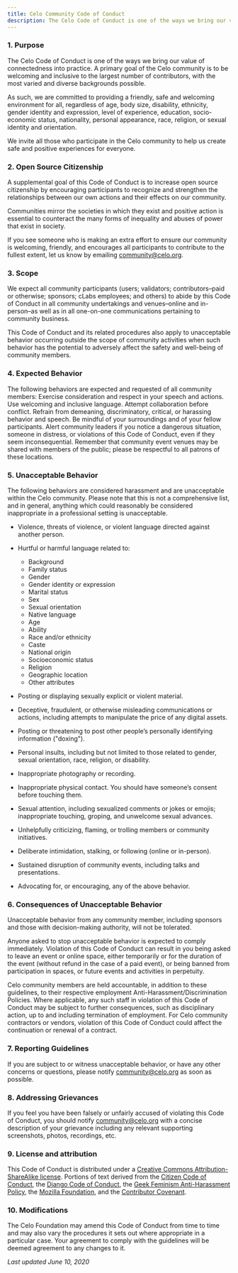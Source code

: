 ```yaml
---
title: Celo Community Code of Conduct
description: The Celo Code of Conduct is one of the ways we bring our value of connectedness into practice.
---
```


### 1. Purpose
The Celo Code of Conduct is one of the ways we bring our value of connectedness into practice. A primary goal of the Celo community is to be welcoming and inclusive to the largest number of contributors, with the most varied and diverse backgrounds possible. 

As such, we are committed to providing a friendly, safe and welcoming environment for all, regardless of age, body size, disability, ethnicity, gender identity and expression, level of experience, education, socio-economic status, nationality, personal appearance, race, religion, or sexual identity and orientation.

We invite all those who participate in the Celo community to help us create safe and positive experiences for everyone.

### 2. Open Source Citizenship
A supplemental goal of this Code of Conduct is to increase open source citizenship by encouraging participants to recognize and strengthen the relationships between our own actions and their effects on our community.

Communities mirror the societies in which they exist and positive action is essential to counteract the many forms of inequality and abuses of power that exist in society.

If you see someone who is making an extra effort to ensure our community is welcoming, friendly, and encourages all participants to contribute to the fullest extent, let us know by emailing community@celo.org.

### 3. Scope
We expect all community participants (users; validators; contributors–paid or otherwise; sponsors; cLabs employees; and others) to abide by this Code of Conduct in all community undertakings and venues–online and in-person–as well as in all one-on-one communications pertaining to community business.

This Code of Conduct and its related procedures also apply to unacceptable behavior occurring outside the scope of community activities when such behavior has the potential to adversely affect the safety and well-being of community members.

### 4. Expected Behavior
The following behaviors are expected and requested of all community members:
Exercise consideration and respect in your speech and actions. Use welcoming and inclusive language.
Attempt collaboration before conflict.
Refrain from demeaning, discriminatory, critical, or harassing behavior and speech.
Be mindful of your surroundings and of your fellow participants. Alert community leaders if you notice a dangerous situation, someone in distress, or violations of this Code of Conduct, even if they seem inconsequential.
Remember that community event venues may be shared with members of the public; please be respectful to all patrons of these locations.

### 5. Unacceptable Behavior
The following behaviors are considered harassment and are unacceptable within the Celo community. Please note that this is not a comprehensive list, and in general, anything which could reasonably be considered inappropriate in a professional setting is unacceptable.

* Violence, threats of violence, or violent language directed against another person.
* Hurtful or harmful language related to:
  
  * Background
  * Family status
  * Gender
  * Gender identity or expression
  * Marital status
  * Sex
  * Sexual orientation
  * Native language
  * Age
  * Ability
  * Race and/or ethnicity
  * Caste
  * National origin
  * Socioeconomic status
  * Religion
  * Geographic location
  * Other attributes

* Posting or displaying sexually explicit or violent material.
* Deceptive, fraudulent, or otherwise misleading communications or actions, including attempts to manipulate the price of any digital assets.  
* Posting or threatening to post other people’s personally identifying information ("doxing").
* Personal insults, including but not limited to those related to gender, sexual orientation, race, religion, or disability.
* Inappropriate photography or recording.
* Inappropriate physical contact. You should have someone’s consent before touching them.
* Sexual attention, including sexualized comments or jokes or emojis; inappropriate touching, groping, and unwelcome sexual advances.
* Unhelpfully criticizing, flaming, or trolling members or community initiatives.
* Deliberate intimidation, stalking, or following (online or in-person).
* Sustained disruption of community events, including talks and presentations.
* Advocating for, or encouraging, any of the above behavior.

### 6. Consequences of Unacceptable Behavior
Unacceptable behavior from any community member, including sponsors and those with decision-making authority, will not be tolerated.

Anyone asked to stop unacceptable behavior is expected to comply immediately. Violation of this Code of Conduct can result in you being asked to leave an event or online space, either temporarily or for the duration of the event (without refund in the case of a paid event), or being banned from participation in spaces, or future events and activities in perpetuity.

Celo community members are held accountable, in addition to these guidelines, to their respective employment Anti-Harassment/Discrimination Policies. Where applicable, any such staff in violation of this Code of Conduct may be subject to further consequences, such as disciplinary action, up to and including termination of employment. For Celo community contractors or vendors, violation of this Code of Conduct could affect the continuation or renewal of a contract.

### 7. Reporting Guidelines
If you are subject to or witness unacceptable behavior, or have any other concerns or questions, please notify community@celo.org as soon as possible.

### 8. Addressing Grievances
If you feel you have been falsely or unfairly accused of violating this Code of Conduct, you should notify community@celo.org with a concise description of your grievance including any relevant supporting screenshots, photos, recordings, etc.

### 9. License and attribution
This Code of Conduct is distributed under a [Creative Commons Attribution-ShareAlike license](https://creativecommons.org/licenses/by-sa/3.0/). Portions of text derived from the [Citizen Code of Conduct](http://citizencodeofconduct.org/), the [Django Code of Conduct](https://www.djangoproject.com/conduct/), the [Geek Feminism Anti-Harassment Policy](http://geekfeminism.wikia.com/wiki/Community_anti-harassment), the [Mozilla Foundation](https://www.mozilla.org/en-US/about/governance/policies/participation/#note-1), and the [Contributor Covenant](https://www.contributor-covenant.org/version/1/4/code-of-conduct.html).

### 10. Modifications

The Celo Foundation may amend this Code of Conduct from time to time and may also vary the procedures it sets out where appropriate in a particular case. Your agreement to comply with the guidelines will be deemed agreement to any changes to it.

*Last updated June 10, 2020*

